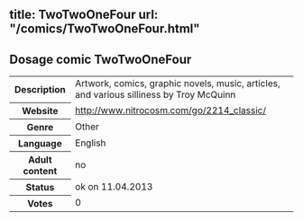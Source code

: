 title: TwoTwoOneFour
url: "/comics/TwoTwoOneFour.html"
---
Dosage comic TwoTwoOneFour
-----------------------------------------

<table class="comicinfo">
<tr>
<th>Description</th><td>Artwork, comics, graphic novels, music, articles, and various silliness by Troy McQuinn</td>
</tr>
<tr>
<th>Website</th><td><a href="http://www.nitrocosm.com/go/2214_classic/">http://www.nitrocosm.com/go/2214_classic/</a></td>
</tr>
<tr>
<th>Genre</th><td>Other</td>
</tr>
<tr>
<th>Language</th><td>English</td>
</tr>
<tr>
<th>Adult content</th><td>no</td>
</tr>
<tr>
<th>Status</th><td>ok on 11.04.2013</td>
</tr>
<tr>
<th>Votes</th><td>0</div></td>
</tr>
</table>
